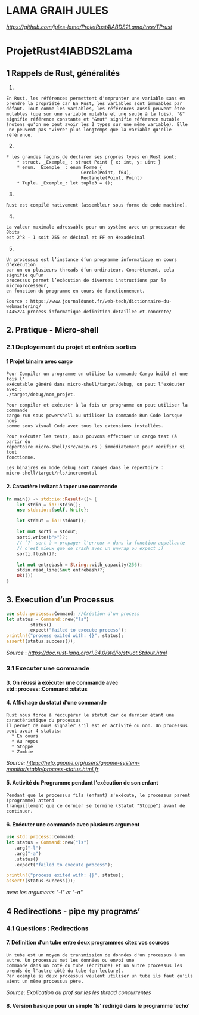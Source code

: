 # LAMA GRAIH JULES
_https://github.com/jules-lama/ProjetRust4IABDS2Lama/tree/TPrust_

# ProjetRust4IABDS2Lama

## 1 Rappels de Rust, généralités

1. 

```
En Rust, les références permettent d'emprunter une variable sans en 
prendre la propriété car En Rust, les variables sont immuables par 
défaut. Tout comme les variables, les références aussi peuvent être 
mutables (que sur une variable mutable et une seule à la fois). "&" 
signifie référence constante et "&mut" signifie référence mutable 
(notons qu'on ne peut avoir les 2 types sur une même variable). Elle
 ne peuvent pas "vivre" plus longtemps que la variable qu'elle référence.
```

2. 

```
* les grandes façons de déclarer ses propres types en Rust sont: 
    * struct. _Exemple_ : struct Point { x: int, y: uint }
    * enum. _Exemple_ : enum Forme {
                            Cercle(Point, f64),
                            Rectangle(Point, Point)
    * Tuple. _Exemple_: let tuple3 = ();
```

3. 

```
Rust est compilé nativement (assembleur sous forme de code machine).  
```

4. 

```
La valeur maximale adressable pour un système avec un processeur de 8bits 
est 2^8 - 1 soit 255 en décimal et FF en Hexadécimal

```

5. 

```
Un processus est l’instance d’un programme informatique en cours d’exécution 
par un ou plusieurs threads d’un ordinateur. Concrètement, cela signifie qu’un 
processus permet l’exécution de diverses instructions par le microprocesseur, 
en fonction du programme en cours de fonctionnement.

Source : https://www.journaldunet.fr/web-tech/dictionnaire-du-webmastering/
1445274-process-informatique-definition-detaillee-et-concrete/
```

## 2. Pratique - Micro-shell

### 2.1 Deployement du projet et entrées sorties

#### 1 Projet binaire avec cargo 

```
Pour Compiler un programme on utilise la commande Cargo build et une fois l'
exécutable généré dans micro-shell/target/debug, on peut l'exécuter avec :
./target/debug/nom_projet.

Pour compiler et exécuter à la fois un programme on peut utiliser la commande 
cargo run sous powershell ou utiliser la commande Run Code lorsque nous
somme sous Visual Code avec tous les extensions installées.

Pour exécuter les tests, nous pouvons effectuer un cargo test (à partir du 
répertoire micro-shell/src/main.rs ) immédiatement pour vérifier si tout 
fonctionne.

Les binaires en mode debug sont rangés dans le repertoire : 
micro-shell/target/rls/incremental

```
#### 2. Caractère invitant à taper une commande

```rust
fn main() -> std::io::Result<()> {
    let stdin = io::stdin();
    use std::io::{self, Write};

    let stdout = io::stdout();

    let mut sorti = stdout;
    sorti.write(b">")?;
    // `?` sert à « propager l'erreur » dans la fonction appellante
    // c'est mieux que de crash avec un unwrap ou expect ;)
    sorti.flush()?;

    let mut entrebash = String::with_capacity(256);
    stdin.read_line(&mut entrebash)?;
    Ok(())
}
```

## 3. Execution d’un Processus

```rust
use std::process::Command; //Création d'un process
let status = Command::new("ls")
        .status()
        .expect("failed to execute process");
println!("process exited with: {}", status);
assert!(status.success());
```
_Source_ : _https://doc.rust-lang.org/1.34.0/std/io/struct.Stdout.html_

### 3.1 Executer une commande

#### 3. On réussi à exécuter une commande avec std::process::Command::status

#### 4. Affichage du statut d’une commande
```
Rust nous force à réccupérer le statut car ce dernier étant une caractéristique du processus
il permet de nous signaler s'il est en activité ou non. Un processus peut avoir 4 statuts:
  * En cours
  * Au repos
  * Stoppé
  * Zombie
```
_Source:_ _https://help.gnome.org/users/gnome-system-monitor/stable/process-status.html.fr_

#### 5. Activité du Programme pendant l'exécution de son enfant

 ```
 Pendant que le processus fils (enfant) s'exécute, le processus parent (programme) attend
 tranquillement que ce dernier se termine (Statut "Stoppé") avant de continuer.
 ```
 #### 6. Exécuter une commande avec plusieurs argument

 ```rust
use std::process::Command; 
let status = Command::new("ls")
    .arg("-l")
    .arg("-a")
    .status()
    .expect("failed to execute process");

println!("process exited with: {}", status);
assert!(status.success());
```
_avec les arguments "-l" et "-a"_
 
## 4 Redirections - pipe my programs’

### 4.1 Questions : Redirections

#### 7. Définition d’un tube entre deux programmes citez vos sources

```
Un tube est un moyen de transmission de données d'un processus à un autre. Un processus met les données ou envoi une
commande dans un coté du tube (écriture) et un autre processus les prends de l'autre côté du tube (en lecture).
Par exemple si deux processus veulent utiliser un tube ils faut qu'ils aient un même processus père.
```
_Source_: _Explication du prof sur les les thread concurrentes_

#### 8. Version basique pour un simple 'ls' redirigé dans le programme 'echo'





